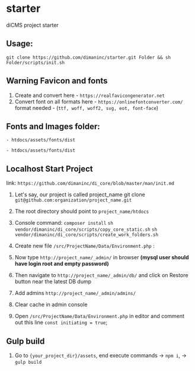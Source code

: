 # starter
diCMS project starter

## Usage:
`git clone https://github.com/dimaninc/starter.git Folder && sh Folder/scripts/init.sh`

## Warning Favicon and fonts
1. Create and convert here - `https://realfavicongenerator.net`
2. Convert font on all formats here - `https://onlinefontconverter.com/`
   format needed - (`ttf, woff, woff2, svg, eot, font-face`)
   
## Fonts and Images folder:
 `- htdocs/assets/fonts/dist`
 
 `- htdocs/assets/fonts/dist`

## Localhost Start Project
link: `https://github.com/dimaninc/di_core/blob/master/man/init.md`

1. Let's say, our project is called project_name
   git clone `git@github.com:organization/project_name.git`
2. The root directory should point to `project_name/htdocs`
3. Console command:
   `composer install`
   `sh vendor/dimaninc/di_core/scripts/copy_core_static.sh`
   `sh vendor/dimaninc/di_core/scripts/create_work_folders.sh`
4. Create new file `/src/ProjectName/Data/Environment.php` :

   
    <?php
    namespace ProjectName\Data;
    
    class Environment extends \diCore\Data\Environment
    {
        const initiating = true;
    }  

5. Now type `http://project_name/_admin/` in browser **(mysql user should have login root and empty password)**
6. Then navigate to `http://project_name/_admin/db/` and click on Restore button near the latest DB dump
7. Add admins `http://project_name/_admin/admins/`
8. Clear cache in admin console
9. Open `/src/ProjectName/Data/Environment.php` in editor and comment out this line `const initiating = true`;

## Gulp build

1. Go to `{your_project_dir}/assets`, end execute commands -> `npm i`, -> `gulp build`